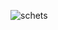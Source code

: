 ![schets](https://user-images.githubusercontent.com/44022245/50835750-d5b4f700-1357-11e9-8a50-e26aa1988447.png)
